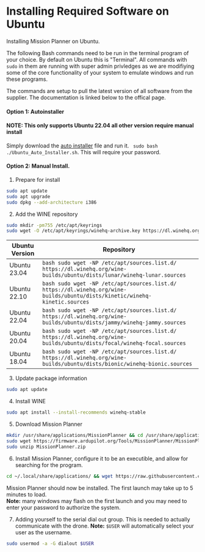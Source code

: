 # Installing Required Software on Ubuntu

Installing Mission Planner on Ubuntu.

The following Bash commands need to be run in the terminal program of your choice.
By default on Ubuntu this is "Terminal". All commands with `sudo` in them are running with super admin privledges as we are modifiying some of the core functionality of your system to emulate windows and run these programs.

The commands are setup to pull the latest version of all software from the supplier. The documentation is linked below to the offical page.

<h4>Option 1: Autoinstaller</h4>
<h4> NOTE: This only supports Ubuntu 22.04 all other version require manual install </h4>

Simply download the [auto installer](https://github.com/Direxfire/Mission-Planner-and-DPC-11-/blob/main/Installers/Ubuntu_Auto_Installer.sh)  file and run it.
` sudo bash ./Ubuntu_Auto_Installer.sh`. This will require your password.

<h4>Option 2: Manual Install. </h4>

1. Prepare for install

```bash
sudo apt update
sudo apt upgrade
sudo dpkg --add-architecture i386
```

2. Add the WINE repository

```bash
sudo mkdir -pm755 /etc/apt/keyrings  
sudo wget -O /etc/apt/keyrings/winehq-archive.key https://dl.winehq.org/wine-builds/winehq.key
```

| Ubuntu Version  | Repository |
| ------------- | ------------- |
| Ubuntu 23.04  | `bash sudo wget -NP /etc/apt/sources.list.d/ https://dl.winehq.org/wine-builds/ubuntu/dists/lunar/winehq-lunar.sources`  |
| Ubuntu 22.10  | `bash sudo wget -NP /etc/apt/sources.list.d/ https://dl.winehq.org/wine-builds/ubuntu/dists/kinetic/winehq-kinetic.sources`|
| Ubuntu 22.04  | `bash sudo wget -NP /etc/apt/sources.list.d/ https://dl.winehq.org/wine-builds/ubuntu/dists/jammy/winehq-jammy.sources `  |
| Ubuntu 20.04  | `bash sudo wget -NP /etc/apt/sources.list.d/ https://dl.winehq.org/wine-builds/ubuntu/dists/focal/winehq-focal.sources ` |
| Ubuntu 18.04  | `bash sudo wget -NP /etc/apt/sources.list.d/ https://dl.winehq.org/wine-builds/ubuntu/dists/bionic/winehq-bionic.sources ` |

3. Update package information

```bash
sudo apt update
```

4. Install WINE

```bash
sudo apt install --install-recommends winehq-stable
```

5. Download Mission Planner

```bash
mkdir /usr/share/applications/MissionPlanner && cd /usr/share/applications/MissionPlanner
sudo wget https://firmware.ardupilot.org/Tools/MissionPlanner/MissionPlanner-stable.zip
sudo unzip MissionPlanner.zip
```

6. Install Mission Planner, configure it to be an executible, and allow for searching for the program.

```bash
cd ~/.local/share/applications/ && wget https://raw.githubusercontent.com/Direxfire/Mission-Planner-and-DPC-11-/main/MissionPlanner/MissionPlanner.desktop
```

Mission Planner should now be installed. The first launch may take up to 5 minutes to load.  
**Note:** many windows may flash on the first launch and you may need to enter your password to authorize the system.

7. Adding yourself to the serial dial out group. This is needed to actually communicate with the drone.
   **Note:** `$USER` will automatically select your user as the username.

```bash
sudo usermod -a -G dialout $USER
```
